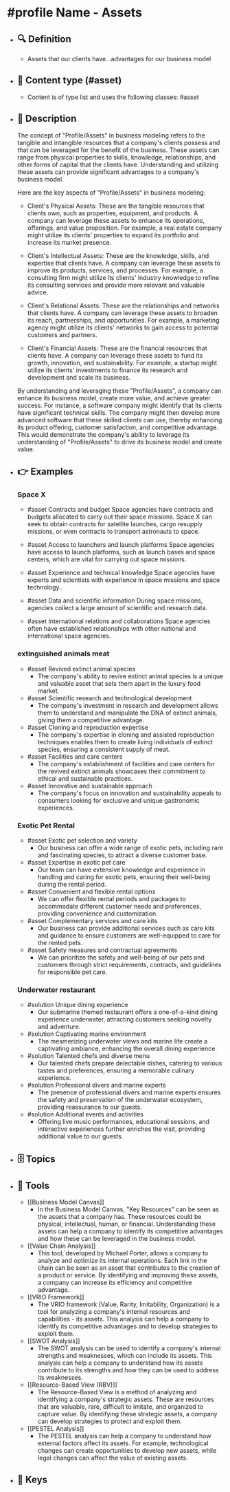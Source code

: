 # #profile Name - Assets
- ## 🔍 Definition
  - Assets that our clients have...advantages for our business model
- ## 📰 Content type (#asset)
  - Content is of type list and uses the following classes: #asset

- ## 📖 Description
  The concept of "Profile/Assets" in business modeling refers to the tangible and intangible resources that a company's clients possess and that can be leveraged for the benefit of the business. These assets can range from physical properties to skills, knowledge, relationships, and other forms of capital that the clients have. Understanding and utilizing these assets can provide significant advantages to a company's business model.
  
  Here are the key aspects of "Profile/Assets" in business modeling:
  
  - Client's Physical Assets: These are the tangible resources that clients own, such as properties, equipment, and products. A company can leverage these assets to enhance its operations, offerings, and value proposition. For example, a real estate company might utilize its clients' properties to expand its portfolio and increase its market presence.
  
  - Client's Intellectual Assets: These are the knowledge, skills, and expertise that clients have. A company can leverage these assets to improve its products, services, and processes. For example, a consulting firm might utilize its clients' industry knowledge to refine its consulting services and provide more relevant and valuable advice.
  
  - Client's Relational Assets: These are the relationships and networks that clients have. A company can leverage these assets to broaden its reach, partnerships, and opportunities. For example, a marketing agency might utilize its clients' networks to gain access to potential customers and partners.
  
  - Client's Financial Assets: These are the financial resources that clients have. A company can leverage these assets to fund its growth, innovation, and sustainability. For example, a startup might utilize its clients' investments to finance its research and development and scale its business.
  
  By understanding and leveraging these "Profile/Assets", a company can enhance its business model, create more value, and achieve greater success. For instance, a software company might identify that its clients have significant technical skills. The company might then develop more advanced software that these skilled clients can use, thereby enhancing its product offering, customer satisfaction, and competitive advantage. This would demonstrate the company's ability to leverage its understanding of "Profile/Assets" to drive its business model and create value.
- ## 👉 Examples
  ### Space X
  - #asset Contracts and budget
  Space agencies have contracts and budgets allocated to carry out their space missions. Space X can seek to obtain contracts for satellite launches, cargo resupply missions, or even contracts to transport astronauts to space.
  
  - #asset Access to launchers and launch platforms
  Space agencies have access to launch platforms, such as launch bases and space centers, which are vital for carrying out space missions.
  
  - #asset Experience and technical knowledge
  Space agencies have experts and scientists with experience in space missions and space technology..
  
  - #asset Data and scientific information
  During space missions, agencies collect a large amount of scientific and research data.
  
  - #asset International relations and collaborations
  Space agencies often have established relationships with other national and international space agencies.
  ### 
  
  ### extinguished animals meat
  - #asset Revived extinct animal species
  	- The company's ability to revive extinct animal species is a unique and valuable asset that sets them apart in the luxury food market.
  - #asset Scientific research and technological development
  	- The company's investment in research and development allows them to understand and manipulate the DNA of extinct animals, giving them a competitive advantage.
  - #asset Cloning and reproduction expertise
  	- The company's expertise in cloning and assisted reproduction techniques enables them to create living individuals of extinct species, ensuring a consistent supply of meat.
  - #asset Facilities and care centers
  	- The company's establishment of facilities and care centers for the revived extinct animals showcases their commitment to ethical and sustainable practices.
  - #asset Innovative and sustainable approach
  	- The company's focus on innovation and sustainability appeals to consumers looking for exclusive and unique gastronomic experiences.
  ### Exotic Pet Rental
  - #asset Exotic pet selection and variety
  	- Our business can offer a wide range of exotic pets, including rare and fascinating species, to attract a diverse customer base.
  - #asset Expertise in exotic pet care
  	- Our team can have extensive knowledge and experience in handling and caring for exotic pets, ensuring their well-being during the rental period.
  - #asset Convenient and flexible rental options
  	- We can offer flexible rental periods and packages to accommodate different customer needs and preferences, providing convenience and customization.
  - #asset Complementary services and care kits
  	- Our business can provide additional services such as care kits and guidance to ensure customers are well-equipped to care for the rented pets.
  - #asset Safety measures and contractual agreements
  	- We can prioritize the safety and well-being of our pets and customers through strict requirements, contracts, and guidelines for responsible pet care.
  ### Underwater restaurant
  - #solution Unique dining experience
  	- Our submarine themed restaurant offers a one-of-a-kind dining experience underwater, attracting customers seeking novelty and adventure.
  - #solution Captivating marine environment
  	- The mesmerizing underwater views and marine life create a captivating ambiance, enhancing the overall dining experience.
  - #solution Talented chefs and diverse menu
  	- Our talented chefs prepare delectable dishes, catering to various tastes and preferences, ensuring a memorable culinary experience.
  - #solution Professional divers and marine experts
  	- The presence of professional divers and marine experts ensures the safety and preservation of the underwater ecosystem, providing reassurance to our guests.
  - #solution Additional events and activities
  	- Offering live music performances, educational sessions, and interactive experiences further enriches the visit, providing additional value to our guests.
- ## 🗄️ Topics
  
- ## 🧰 Tools
  - [[Business Model Canvas]]
    - In the Business Model Canvas, "Key Resources" can be seen as the assets that a company has. These resources could be physical, intellectual, human, or financial. Understanding these assets can help a company to identify its competitive advantages and how these can be leveraged in the business model.
  - [[Value Chain Analysis]]
    - This tool, developed by Michael Porter, allows a company to analyze and optimize its internal operations. Each link in the chain can be seen as an asset that contributes to the creation of a product or service. By identifying and improving these assets, a company can increase its efficiency and competitive advantage.
  - [[VRIO Framework]]
    - The VRIO framework (Value, Rarity, Imitability, Organization) is a tool for analyzing a company's internal resources and capabilities - its assets. This analysis can help a company to identify its competitive advantages and to develop strategies to exploit them.
  - [[SWOT Analysis]]
    - The SWOT analysis can be used to identify a company's internal strengths and weaknesses, which can include its assets. This analysis can help a company to understand how its assets contribute to its strengths and how they can be used to address its weaknesses.
  - [[Resource-Based View (RBV)]]
    - The Resource-Based View is a method of analyzing and identifying a company's strategic assets. These are resources that are valuable, rare, difficult to imitate, and organized to capture value. By identifying these strategic assets, a company can develop strategies to protect and exploit them.
  - [[PESTEL Analysis]]
    - The PESTEL analysis can help a company to understand how external factors affect its assets. For example, technological changes can create opportunities to develop new assets, while legal changes can affect the value of existing assets.
- ## 🔑 Keys
  
